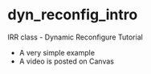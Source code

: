 # dyn_reconfig_intro
IRR class - Dynamic Reconfigure Tutorial 
* A very simple example
* A video is posted on Canvas
